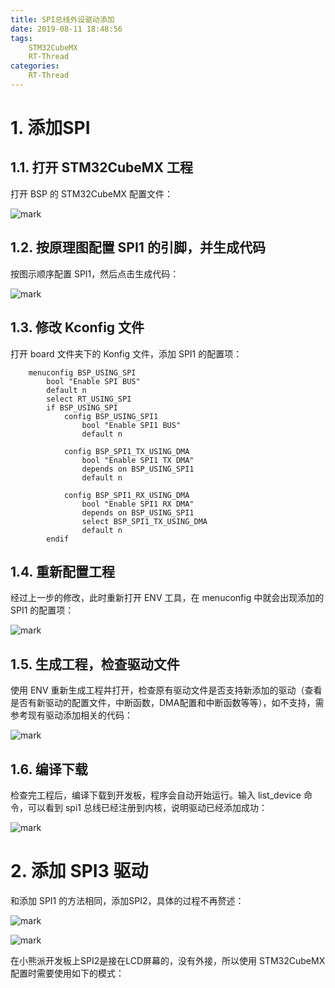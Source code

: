 ```yaml
---
title: SPI总线外设驱动添加
date: 2019-08-11 18:48:56
tags:
    STM32CubeMX
    RT-Thread
categories:
    RT-Thread
---
```


<!--more-->

# 1. 添加SPI
## 1.1. 打开 STM32CubeMX 工程

打开 BSP 的 STM32CubeMX 配置文件：

![mark](http://mculover666.cn/image/20190827/PAmcyQgMgnQj.png?imageslim)

## 1.2. 按原理图配置 SPI1 的引脚，并生成代码

按图示顺序配置 SPI1，然后点击生成代码：

![mark](http://mculover666.cn/image/20190828/dqkSAh7d5lOL.png?imageslim)

## 1.3. 修改 Kconfig 文件

打开 board 文件夹下的 Konfig 文件，添加 SPI1 的配置项：

```
    menuconfig BSP_USING_SPI
        bool "Enable SPI BUS"
        default n
        select RT_USING_SPI
        if BSP_USING_SPI
            config BSP_USING_SPI1
                bool "Enable SPI1 BUS"
                default n

            config BSP_SPI1_TX_USING_DMA
                bool "Enable SPI1 TX DMA"
                depends on BSP_USING_SPI1
                default n
                
            config BSP_SPI1_RX_USING_DMA
                bool "Enable SPI1 RX DMA"
                depends on BSP_USING_SPI1
                select BSP_SPI1_TX_USING_DMA
                default n
        endif
```

## 1.4. 重新配置工程

经过上一步的修改，此时重新打开 ENV 工具，在 menuconfig 中就会出现添加的 SPI1 的配置项：

![mark](http://mculover666.cn/image/20190828/J8zi04czTD6C.png?imageslim)

## 1.5. 生成工程，检查驱动文件

使用 ENV 重新生成工程并打开，检查原有驱动文件是否支持新添加的驱动（查看是否有新驱动的配置文件，中断函数，DMA配置和中断函数等等），如不支持，需参考现有驱动添加相关的代码：

![mark](http://mculover666.cn/image/20190828/gxy2xYxdBK0w.png?imageslim)

## 1.6. 编译下载

检查完工程后，编译下载到开发板，程序会自动开始运行。输入 list_device 命令，可以看到 spi1 总线已经注册到内核，说明驱动已经添加成功：

![mark](http://mculover666.cn/image/20190828/skop3oNOoXFV.png?imageslim)

# 2. 添加 SPI3 驱动

和添加 SPI1 的方法相同，添加SPI2，具体的过程不再赘述：

![mark](http://mculover666.cn/image/20190828/xccSm3qIcTR0.png?imageslim)

![mark](http://mculover666.cn/image/20190828/yWRoPWBfzUnu.png?imageslim)




在小熊派开发板上SPI2是接在LCD屏幕的，没有外接，所以使用 STM32CubeMX 配置时需要使用如下的模式：




